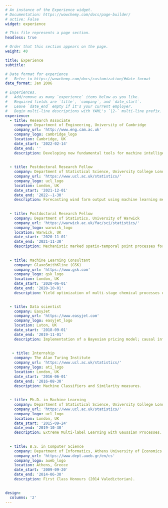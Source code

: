 ```yaml
---
# An instance of the Experience widget.
# Documentation: https://wowchemy.com/docs/page-builder/
# active: False
widget: experience

# This file represents a page section.
headless: true

# Order that this section appears on the page.
weight: 40

title: Experience
subtitle:

# Date format for experience
#   Refer to https://wowchemy.com/docs/customization/#date-format
date_format: Jan 2006

# Experiences.
#   Add/remove as many `experience` items below as you like.
#   Required fields are `title`, `company`, and `date_start`.
#   Leave `date_end` empty if it's your current employer.
#   Begin multi-line descriptions with YAML's `|2-` multi-line prefix.
experience:
  - title: Research Associate
    company: Department of Engineering, University of Cambridge
    company_url: 'http://www.eng.cam.ac.uk'
    company_logo: cambridge_logo
    location: Cambridge, UK
    date_start: '2022-02-14'
    date_end: ''
    description: Developing new fundamental tools for machine intelligence and machine learning.
    
  
  - title: Postdoctoral Research Fellow
    company: Department of Statistical Science, University College London
    company_url: 'https://www.ucl.ac.uk/statistics/'
    company_logo: ucl_logo
    location: London, UK
    date_start: '2021-12-01'
    date_end: '2022--1-30'
    description: Forecasting wind farm output using machine learning methods.
    
    
  - title: Postdoctoral Research Fellow
    company: Department of Statistics, University of Warwick
    company_url: 'https://warwick.ac.uk/fac/sci/statistics/'
    company_logo: warwick_logo
    location: Warwick, UK
    date_start: '2020-11-01'
    date_end: '2021-11-30'
    description: Mechanistic marked spatio-temporal point processes for large-scale data-analytic applications.
    
    
  - title: Machine Learning Consultant
    company: GlaxoSmithKline (GSK)
    company_url: 'https://www.gsk.com'
    company_logo: gsk_logo
    location: London, UK
    date_start: '2020-06-01'
    date_end: '2020-10-01'
    description: Yield optimization of multi-stage chemical processes used for medicine production via machine learning techniques.

        
  - title: Data scientist
    company: EasyJet
    company_url: 'https://www.easyjet.com'
    company_logo: easyjet_logo
    location: Luton, UK
    date_start: '2018-09-01'
    date_end: '2019-11-01'
    description: Implementation of a Bayesian pricing model; causal inference using machine learning algorithms; multi-echelon inventory optimization.
    
    
   - title: Internship
    company: The Alan Turing Institute
    company_url: 'https://www.ucl.ac.uk/statistics/'
    company_logo: ati_logo
    location: London, UK
    date_start: '2016-06-01'
    date_end: '2016-08-30'
    description: Machine Classifiers and Similarity measures.
    
    
  - title: Ph.D. in Machine Learning
    company: Department of Statistical Science, University College London
    company_url: 'https://www.ucl.ac.uk/statistics/'
    company_logo: ucl_logo
    location: London, UK
    date_start: '2015-09-24'
    date_end: '2019-10-30'
    description: Extreme Multi-label Learning with Gaussian Processes.
    
    
  - title: B.S. in Computer Science
    company: Department of Informatics, Athens University of Economics and Business
    company_url: 'https://www.dept.aueb.gr/en/cs'
    company_logo: aueb_logo
    location: Athens, Greece
    date_start: '2009-09-20'
    date_end: '2014-06-30'
    description: First Class Honours (2014 Valedictorian).
    

design:
  columns: '2'
---
```

